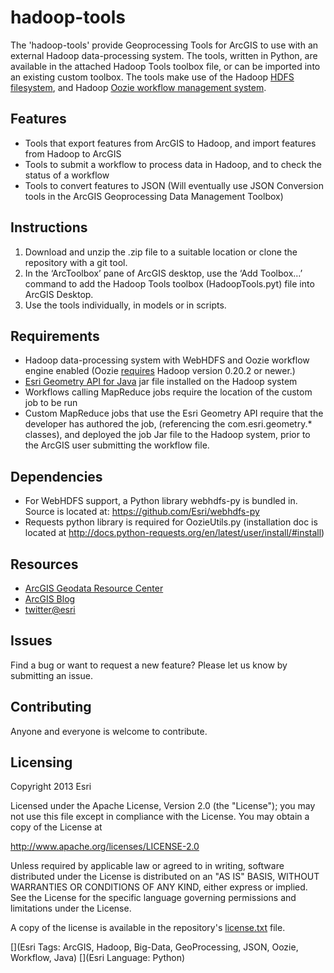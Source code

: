 # hadoop-tools

The 'hadoop-tools' provide Geoprocessing Tools for ArcGIS to use with an external Hadoop data-processing system.  The tools, written in Python, are available in the attached Hadoop Tools toolbox file, or can be imported into an existing custom toolbox.  The tools make use of the Hadoop [HDFS filesystem](http://hadoop.apache.org/docs/stable/#HDFS), and Hadoop [Oozie workflow management system](http://oozie.apache.org/).

## Features
* Tools that export features from ArcGIS to Hadoop, and import features from Hadoop to ArcGIS
* Tools to submit a workflow to process data in Hadoop, and to check the status of a workflow
* Tools to convert features to JSON (Will eventually use JSON Conversion tools in the ArcGIS Geoprocessing Data Management Toolbox)

## Instructions

1. Download and unzip the .zip file to a suitable location or clone the repository with a git tool.
2. In the ‘ArcToolbox’ pane of ArcGIS desktop, use the ‘Add Toolbox…’ command to add the Hadoop Tools toolbox (HadoopTools.pyt) file into ArcGIS Desktop.
3. Use the tools individually, in models or in scripts.

## Requirements

* Hadoop data-processing system with WebHDFS and Oozie workflow engine enabled (Oozie [requires](http://oozie.apache.org/docs/3.3.1/ENG_Building.html) Hadoop version 0.20.2 or newer.)
* [Esri Geometry API for Java](https://github.com/Esri/geometry-api-java) jar file installed on the Hadoop system
* Workflows calling MapReduce jobs require the location of the custom job to be run
* Custom MapReduce jobs that use the Esri Geometry API require that the developer has authored the job, (referencing the com.esri.geometry.\* classes), and deployed the job Jar file to the Hadoop system, prior to the ArcGIS user submitting the workflow file. 

## Dependencies
* For WebHDFS support, a Python library webhdfs-py is bundled in.  Source is located at: https://github.com/Esri/webhdfs-py
* Requests python library is required for OozieUtils.py (installation doc is located at http://docs.python-requests.org/en/latest/user/install/#install)

## Resources

* [ArcGIS Geodata Resource Center]( http://resources.arcgis.com/en/communities/geodata/)
* [ArcGIS Blog](http://blogs.esri.com/esri/arcgis/)
* [twitter@esri](http://twitter.com/esri)

## Issues

Find a bug or want to request a new feature?  Please let us know by submitting an issue.

## Contributing

Anyone and everyone is welcome to contribute. 

## Licensing
Copyright 2013 Esri

Licensed under the Apache License, Version 2.0 (the "License");
you may not use this file except in compliance with the License.
You may obtain a copy of the License at

   http://www.apache.org/licenses/LICENSE-2.0

Unless required by applicable law or agreed to in writing, software
distributed under the License is distributed on an "AS IS" BASIS,
WITHOUT WARRANTIES OR CONDITIONS OF ANY KIND, either express or implied.
See the License for the specific language governing permissions and
limitations under the License.

A copy of the license is available in the repository's [license.txt]( https://raw.github.com/Esri/hadoop-tools/master/license.txt) file.

[](Esri Tags: ArcGIS, Hadoop, Big-Data, GeoProcessing, JSON, Oozie, Workflow, Java)
[](Esri Language: Python)

